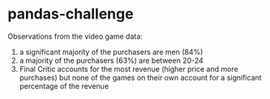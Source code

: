 # pandas-challenge 
Observations from the video game data:

1) a significant majority of the purchasers are men (84%)
2) a majority of the purchasers (63%) are between 20-24
3) Final Critic accounts for the most revenue (higher price and more purchases) but none of the games on their own account for a significant percentage of the revenue
